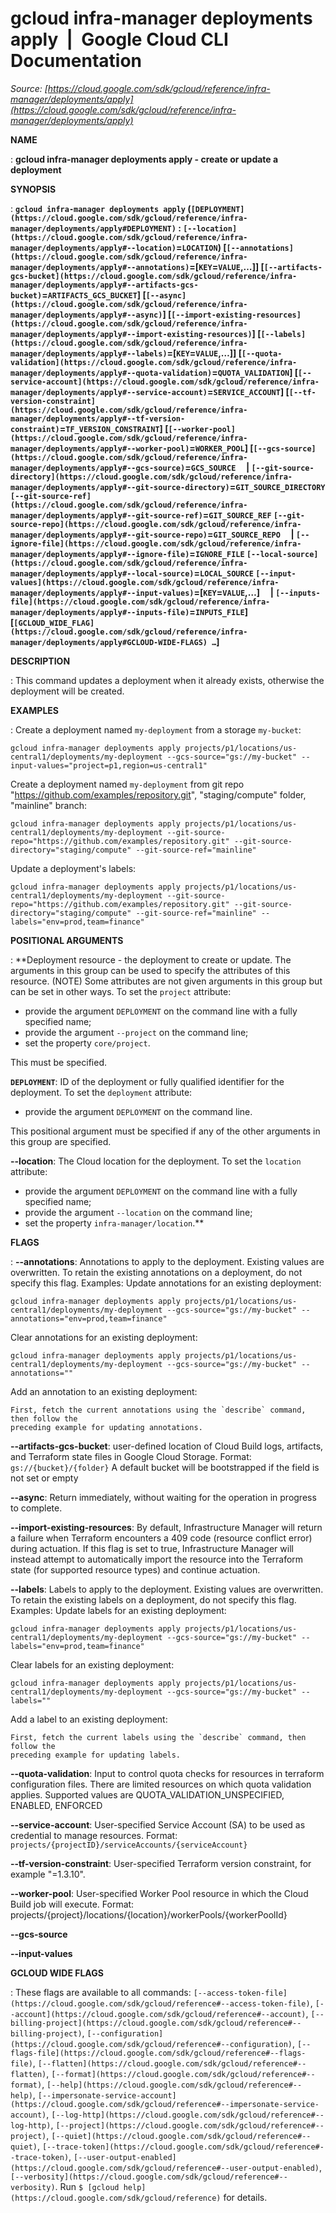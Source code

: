 # gcloud infra-manager deployments apply  |  Google Cloud CLI Documentation

*Source: [https://cloud.google.com/sdk/gcloud/reference/infra-manager/deployments/apply](https://cloud.google.com/sdk/gcloud/reference/infra-manager/deployments/apply)*

**NAME**

: **gcloud infra-manager deployments apply - create or update a deployment**

**SYNOPSIS**

: **`gcloud infra-manager deployments apply` (`[DEPLOYMENT](https://cloud.google.com/sdk/gcloud/reference/infra-manager/deployments/apply#DEPLOYMENT)` : `[--location](https://cloud.google.com/sdk/gcloud/reference/infra-manager/deployments/apply#--location)`=`LOCATION`) [`[--annotations](https://cloud.google.com/sdk/gcloud/reference/infra-manager/deployments/apply#--annotations)`=[`KEY`=`VALUE`,…]] [`[--artifacts-gcs-bucket](https://cloud.google.com/sdk/gcloud/reference/infra-manager/deployments/apply#--artifacts-gcs-bucket)`=`ARTIFACTS_GCS_BUCKET`] [`[--async](https://cloud.google.com/sdk/gcloud/reference/infra-manager/deployments/apply#--async)`] [`[--import-existing-resources](https://cloud.google.com/sdk/gcloud/reference/infra-manager/deployments/apply#--import-existing-resources)`] [`[--labels](https://cloud.google.com/sdk/gcloud/reference/infra-manager/deployments/apply#--labels)`=[`KEY`=`VALUE`,…]] [`[--quota-validation](https://cloud.google.com/sdk/gcloud/reference/infra-manager/deployments/apply#--quota-validation)`=`QUOTA_VALIDATION`] [`[--service-account](https://cloud.google.com/sdk/gcloud/reference/infra-manager/deployments/apply#--service-account)`=`SERVICE_ACCOUNT`] [`[--tf-version-constraint](https://cloud.google.com/sdk/gcloud/reference/infra-manager/deployments/apply#--tf-version-constraint)`=`TF_VERSION_CONSTRAINT`] [`[--worker-pool](https://cloud.google.com/sdk/gcloud/reference/infra-manager/deployments/apply#--worker-pool)`=`WORKER_POOL`] [`[--gcs-source](https://cloud.google.com/sdk/gcloud/reference/infra-manager/deployments/apply#--gcs-source)`=`GCS_SOURCE`     | `[--git-source-directory](https://cloud.google.com/sdk/gcloud/reference/infra-manager/deployments/apply#--git-source-directory)`=`GIT_SOURCE_DIRECTORY` `[--git-source-ref](https://cloud.google.com/sdk/gcloud/reference/infra-manager/deployments/apply#--git-source-ref)`=`GIT_SOURCE_REF` `[--git-source-repo](https://cloud.google.com/sdk/gcloud/reference/infra-manager/deployments/apply#--git-source-repo)`=`GIT_SOURCE_REPO`     | `[--ignore-file](https://cloud.google.com/sdk/gcloud/reference/infra-manager/deployments/apply#--ignore-file)`=`IGNORE_FILE` `[--local-source](https://cloud.google.com/sdk/gcloud/reference/infra-manager/deployments/apply#--local-source)`=`LOCAL_SOURCE` `[--input-values](https://cloud.google.com/sdk/gcloud/reference/infra-manager/deployments/apply#--input-values)`=[`KEY`=`VALUE`,…]     | `[--inputs-file](https://cloud.google.com/sdk/gcloud/reference/infra-manager/deployments/apply#--inputs-file)`=`INPUTS_FILE`] [`[GCLOUD_WIDE_FLAG](https://cloud.google.com/sdk/gcloud/reference/infra-manager/deployments/apply#GCLOUD-WIDE-FLAGS) …`]**

**DESCRIPTION**

: This command updates a deployment when it already exists, otherwise the
deployment will be created.

**EXAMPLES**

: Create a deployment named `my-deployment` from a storage
`my-bucket`:

```
gcloud infra-manager deployments apply projects/p1/locations/us-central1/deployments/my-deployment --gcs-source="gs://my-bucket" --input-values="project=p1,region=us-central1"
```

Create a deployment named `my-deployment` from git repo
"https://github.com/examples/repository.git", "staging/compute" folder,
"mainline" branch:

```
gcloud infra-manager deployments apply projects/p1/locations/us-central1/deployments/my-deployment --git-source-repo="https://github.com/examples/repository.git" --git-source-directory="staging/compute" --git-source-ref="mainline"
```

Update a deployment's labels:

```
gcloud infra-manager deployments apply projects/p1/locations/us-central1/deployments/my-deployment --git-source-repo="https://github.com/examples/repository.git" --git-source-directory="staging/compute" --git-source-ref="mainline" --labels="env=prod,team=finance"
```

**POSITIONAL ARGUMENTS**

: **Deployment resource - the deployment to create or update. The arguments in this
group can be used to specify the attributes of this resource. (NOTE) Some
attributes are not given arguments in this group but can be set in other ways.
To set the `project` attribute:

- provide the argument `DEPLOYMENT` on the command line with a fully
specified name;
- provide the argument `--project` on the command line;
- set the property `core/project`.

This must be specified.

**`DEPLOYMENT`**:
ID of the deployment or fully qualified identifier for the deployment.
To set the `deployment` attribute:

- provide the argument `DEPLOYMENT` on the command line.

This positional argument must be specified if any of the other arguments in this
group are specified.

**--location**:
The Cloud location for the deployment.
To set the `location` attribute:

- provide the argument `DEPLOYMENT` on the command line with a fully
specified name;
- provide the argument `--location` on the command line;
- set the property `infra-manager/location`.**

**FLAGS**

: **--annotations**:
Annotations to apply to the deployment. Existing values are overwritten. To
retain the existing annotations on a deployment, do not specify this flag.
Examples:
Update annotations for an existing deployment:

```
gcloud infra-manager deployments apply projects/p1/locations/us-central1/deployments/my-deployment --gcs-source="gs://my-bucket" --annotations="env=prod,team=finance"
```

Clear annotations for an existing deployment:

```
gcloud infra-manager deployments apply projects/p1/locations/us-central1/deployments/my-deployment --gcs-source="gs://my-bucket" --annotations=""
```

Add an annotation to an existing deployment:

```
First, fetch the current annotations using the `describe` command, then follow the
preceding example for updating annotations.
```

**--artifacts-gcs-bucket**:
user-defined location of Cloud Build logs, artifacts, and Terraform state files
in Google Cloud Storage. Format: `gs://{bucket}/{folder}` A default
bucket will be bootstrapped if the field is not set or empty

**--async**:
Return immediately, without waiting for the operation in progress to complete.

**--import-existing-resources**:
By default, Infrastructure Manager will return a failure when Terraform
encounters a 409 code (resource conflict error) during actuation. If this flag
is set to true, Infrastructure Manager will instead attempt to automatically
import the resource into the Terraform state (for supported resource types) and
continue actuation.

**--labels**:
Labels to apply to the deployment. Existing values are overwritten. To retain
the existing labels on a deployment, do not specify this flag.
Examples:
Update labels for an existing deployment:

```
gcloud infra-manager deployments apply projects/p1/locations/us-central1/deployments/my-deployment --gcs-source="gs://my-bucket" --labels="env=prod,team=finance"
```

Clear labels for an existing deployment:

```
gcloud infra-manager deployments apply projects/p1/locations/us-central1/deployments/my-deployment --gcs-source="gs://my-bucket" --labels=""
```

Add a label to an existing deployment:

```
First, fetch the current labels using the `describe` command, then follow the
preceding example for updating labels.
```

**--quota-validation**:
Input to control quota checks for resources in terraform configuration files.
There are limited resources on which quota validation applies. Supported values
are QUOTA_VALIDATION_UNSPECIFIED, ENABLED, ENFORCED

**--service-account**:
User-specified Service Account (SA) to be used as credential to manage
resources. Format:
`projects/{projectID}/serviceAccounts/{serviceAccount}`

**--tf-version-constraint**:
User-specified Terraform version constraint, for example "=1.3.10".

**--worker-pool**:
User-specified Worker Pool resource in which the Cloud Build job will execute.
Format: projects/{project}/locations/{location}/workerPools/{workerPoolId}

**--gcs-source**

**--input-values**

**GCLOUD WIDE FLAGS**

: These flags are available to all commands: `[--access-token-file](https://cloud.google.com/sdk/gcloud/reference#--access-token-file)`,
`[--account](https://cloud.google.com/sdk/gcloud/reference#--account)`, `[--billing-project](https://cloud.google.com/sdk/gcloud/reference#--billing-project)`,
`[--configuration](https://cloud.google.com/sdk/gcloud/reference#--configuration)`,
`[--flags-file](https://cloud.google.com/sdk/gcloud/reference#--flags-file)`,
`[--flatten](https://cloud.google.com/sdk/gcloud/reference#--flatten)`, `[--format](https://cloud.google.com/sdk/gcloud/reference#--format)`, `[--help](https://cloud.google.com/sdk/gcloud/reference#--help)`, `[--impersonate-service-account](https://cloud.google.com/sdk/gcloud/reference#--impersonate-service-account)`,
`[--log-http](https://cloud.google.com/sdk/gcloud/reference#--log-http)`,
`[--project](https://cloud.google.com/sdk/gcloud/reference#--project)`, `[--quiet](https://cloud.google.com/sdk/gcloud/reference#--quiet)`, `[--trace-token](https://cloud.google.com/sdk/gcloud/reference#--trace-token)`, `[--user-output-enabled](https://cloud.google.com/sdk/gcloud/reference#--user-output-enabled)`,
`[--verbosity](https://cloud.google.com/sdk/gcloud/reference#--verbosity)`.
Run `$ [gcloud help](https://cloud.google.com/sdk/gcloud/reference)` for details.